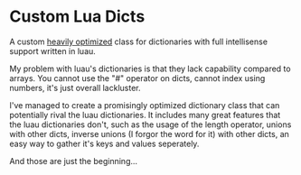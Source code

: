 # Custom Lua Dicts
A custom [heavily optimized](BENCHMARKS.md) class for dictionaries with full intellisense support written in luau.

My problem with luau's dictionaries is that they lack capability compared to arrays.
You cannot use the "#" operator on dicts, cannot index using numbers, it's just overall lackluster.

I've managed to create a promisingly optimized dictionary class that can potentially rival the luau dictionaries.
It includes many great features that the luau dictionaries don't, such as the usage of the length operator,
unions with other dicts, inverse unions (I forgor the word for it) with other dicts, an easy way to gather it's keys and values seperately.

And those are just the beginning...
